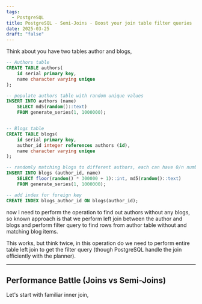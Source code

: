 ```yaml
---
tags:
  - PostgreSQL
title: PostgreSQL - Semi-Joins - Boost your join table filter queries
date: 2025-03-25
draft: "false"
---
```

Think about you have two tables author and blogs, 
```sql
-- Authors table
CREATE TABLE authors(
	id serial primary key,
	name character varying unique
);

-- populate authors table with random unique values
INSERT INTO authors (name)
    SELECT md5(random()::text)
    FROM generate_series(1, 1000000);


-- Blogs table
CREATE TABLE blogs(
	id serial primary key,
	author_id integer references authors (id),
	name character varying unique
);

-- randomly matching blogs to different authors, each can have 0/n number of blogs associated
INSERT INTO blogs (author_id, name)
	SELECT floor(random() * 300000 + 1)::int, md5(random()::text)
	FROM generate_series(1, 1000000);

-- add index for foreign key
CREATE INDEX blogs_author_id ON blogs(author_id);
```


now I need to perform the operation to find out authors without any blogs, so known approach is that we perform left join between the author and blogs and perform filter query to find rows from author table without and matching blog items.

This works, but think twice, in this operation do we need to perform entire table left join to get the filter query (though PostgreSQL handle the join efficiently with the planner). 

---
## Performance Battle (Joins vs Semi-Joins)

Let's start with familiar inner join,

